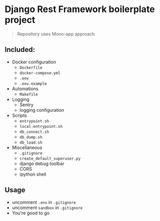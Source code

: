 # Django Rest Framework boilerplate project

> Repository uses Mono-app approach

## Included:
- Docker configuration
  - `Dockerfile`
  - `docker-compose.yml`
  - `.env`
  - `.env.example`
- Automations
  - `Makefile`
- Logging
  - Sentry
  - logging configuration
- Scripts
  - `entrypoint.sh`
  - `local.entrypoint.sh`
  - `db_connect.sh`
  - `db_dump.sh`
  - `db_load.sh`
- Miscellaneous
  - `.gitignore`
  - `create_default_superuser.py`
  - django debug toolbar
  - CORS
  - ipython shell


## Usage

- uncomment `.env` in `.gitignore`
- uncomment `sandbox` in `.gitignore`
- You're good to go
